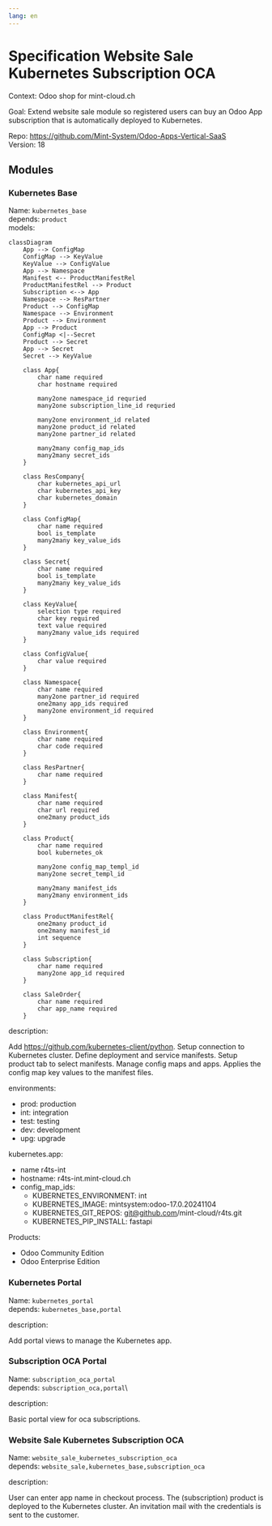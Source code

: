 ```yaml
---
lang: en
---
```

# Specification Website Sale Kubernetes Subscription OCA

Context: Odoo shop for mint-cloud.ch

Goal: Extend website sale module so registered users can buy an Odoo App subscription that is automatically deployed to Kubernetes.

Repo: <https://github.com/Mint-System/Odoo-Apps-Vertical-SaaS>\
Version: 18

## Modules

### Kubernetes Base

Name: `kubernetes_base`\
depends: `product`\
models:

```mermaid
classDiagram
    App --> ConfigMap
    ConfigMap --> KeyValue
    KeyValue --> ConfigValue
    App --> Namespace
    Manifest <-- ProductManifestRel
    ProductManifestRel --> Product
    Subscription <--> App
    Namespace --> ResPartner
    Product --> ConfigMap
    Namespace --> Environment
    Product --> Environment
    App --> Product
    ConfigMap <|--Secret
    Product --> Secret
    App --> Secret
    Secret --> KeyValue

    class App{
		char name required
		char hostname required
		
		many2one namespace_id requried
		many2one subscription_line_id requried

		many2one environment_id related
		many2one product_id related
		many2one partner_id related
		
		many2many config_map_ids
		many2many secret_ids
    }

    class ResCompany{
		char kubernetes_api_url
		char kubernetes_api_key
		char kubernetes_domain
    }

    class ConfigMap{
		char name required
		bool is_template
		many2many key_value_ids
    }
    
    class Secret{
		char name required
		bool is_template
		many2many key_value_ids
    }

	class KeyValue{
		selection type required
		char key required
		text value required
		many2many value_ids required
	}

    class ConfigValue{
		char value required 
    }

    class Namespace{
		char name required
		many2one partner_id required
		one2many app_ids required
		many2one environment_id required
    }

    class Environment{
		char name required
		char code required
    }

    class ResPartner{
		char name required
    }

    class Manifest{
		char name required
		char url required
		one2many product_ids
    }

    class Product{
		char name required
		bool kubernetes_ok
		
		many2one config_map_templ_id
		many2one secret_templ_id
		
		many2many manifest_ids
		many2many environment_ids
    }

    class ProductManifestRel{
		one2many product_id
		one2many manifest_id
		int sequence
    }

    class Subscription{
		char name required
		many2one app_id required
    }

    class SaleOrder{
		char name required
		char app_name required
    }
```

description:

Add <https://github.com/kubernetes-client/python>.﻿
Setup connection to Kubernetes cluster.
Define deployment and service manifests.
Setup product tab to select manifests.
Manage config maps and apps.
Applies the config map key values to the manifest files.

environments:
- prod: production
- int: integration
- test: testing
- dev: development
- upg: upgrade

kubernetes.app:

- name r4ts-int
- hostname: ﻿﻿r4ts-int.mint-cloud.ch
- config_map_ids:
	- KUBERNETES_ENVIRONMENT: int
	- KUBERNETES_IMAGE: mintsystem:odoo-17.0.20241104
	- KUBERNETES_GIT_REPOS: git@github.com/mint-cloud/r4ts.git
	- KUBERNETES_PIP_INSTALL: fastapi

Products:
- Odoo Community Edition
- Odoo Enterprise Edition

### Kubernetes Portal

Name: `kubernetes_portal`\
depends: `kubernetes_base,portal`

description:

Add portal views to manage the Kubernetes app.

### Subscription OCA Portal

Name: `subscription_oca_portal`\
depends: `subscription_oca,portal`\

description:

Basic portal view for oca subscriptions.

### Website Sale Kubernetes Subscription OCA

Name: `website_sale_kubernetes_subscription_oca`\
depends: `website_sale,kubernetes_base,subscription_oca`

description:

User can enter app name in checkout process.
The (subscription) product is deployed to the Kubernetes cluster.
An invitation mail with the credentials is sent to the customer.